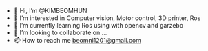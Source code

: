 - 👋 Hi, I’m @KIMBEOMHUN
- 👀 I’m interested in Computer vision, Motor control, 3D printer, Ros
- 🌱 I’m currently learning Ros using with opencv and garzebo
- 💞️ I’m looking to collaborate on ...
- 📫 How to reach me beomni1201@gmail.com

<!---
KIMBEOMHUN/KIMBEOMHUN is a ✨ special ✨ repository because its `README.md` (this file) appears on your GitHub profile.
You can click the Preview link to take a look at your changes.
--->
